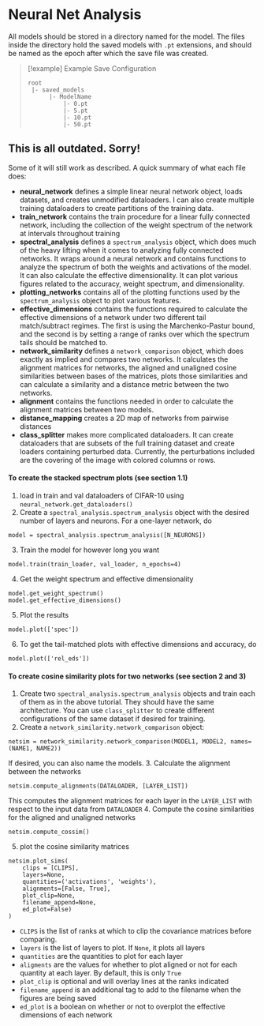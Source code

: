 # Neural Net Analysis

All models should be stored in a directory named for the model. The files inside the directory hold the saved models with `.pt` extensions, and should be named as the epoch after which the save file was created. 
> [!example] Example Save Configuration
> ``` 
> root
>  |- saved_models
>  		|- ModelName
> 			|- 0.pt
> 			|- 5.pt
> 			|- 10.pt
>			|- 50.pt
> ```

## This is all outdated. Sorry! 
Some of it will still work as described.
A quick summary of what each file does:
- **neural_network** defines a simple linear neural network object, loads datasets, and creates unmodified dataloaders. I can also create multiple training dataloaders to create partitions of the training data. 
- **train_network** contains the train procedure for a linear fully connected network, including the collection of the weight spectrum of the network at intervals throughout training
- **spectral_analysis** defines a `spectrum_analysis` object, which does much of the heavy lifting when it comes to analyzing fully connected networks. It wraps around a neural network and contains functions to analyze the spectrum of both the weights and activations of the model. It can also calculate the effective dimensionality. It can plot various figures related to the accuracy, weight spectrum, and dimensionality.
- **plotting_networks** contains all of the plotting functions used by the `spectrum_analysis` object to plot various features. 
- **effective_dimensions** contains the functions required to calculate the effective dimensions of a network under two different tail match/subtract regimes. The first is using the Marchenko-Pastur bound, and the second is by setting a range of ranks over which the spectrum tails should be matched to.  
- **network_similarity** defines a `network_comparison` object, which does exactly as implied and compares two networks. It calculates the alignment matrices for networks, the aligned and unaligned cosine similarities between bases of the matrices, plots those similarities and can calculate a similarity and a distance metric between the two networks. 
- **alignment** contains the functions needed in order to calculate the alignment matrices between two models.
- **distance_mapping** creates a 2D map of networks from pairwise distances
- **class_splitter** makes more complicated dataloaders. It can create dataloaders that are subsets of the full training dataset and create loaders containing perturbed data. Currently, the perturbations included are the covering of the image with colored columns or rows.

#### To create the stacked spectrum plots (see section 1.1)
1. load in train and val dataloaders of CIFAR-10 using `neural_network.get_dataloaders()`
2. Create a `spectral_analysis.spectrum_analysis` object with the desired number of layers and neurons. For a one-layer network, do 
```
model = spectral_analysis.spectrum_analysis([N_NEURONS])
```
3. Train the model for however long you want
```
model.train(train_loader, val_loader, n_epochs=4)
```
4. Get the weight spectrum and effective dimensionality
```
model.get_weight_spectrum()
model.get_effective_dimensions()
```
5. Plot the results
```
model.plot(['spec'])
```
6. To get the tail-matched plots with effective dimensions and accuracy, do
```
model.plot(['rel_eds'])
```

#### To create cosine similarity plots for two networks (see section 2 and 3)
1. Create two `spectral_analysis.spectrum_analysis` objects and train each of them as in the above tutorial. They should have the same architecture. You can use `class_splitter` to create different configurations of the same dataset if desired for training.
2. Create a `network_similarity.network_comparison` object:
```
netsim = network_similarity.network_comparison(MODEL1, MODEL2, names=(NAME1, NAME2))
```
If desired, you can also name the models.
3. Calculate the alignment between the networks
```
netsim.compute_alignments(DATALOADER, [LAYER_LIST])
```
This computes the alignment matrices for each layer in the `LAYER_LIST` with respect to the input data from `DATALOADER`
4. Compute the cosine similarities for the aligned and unaligned networks
```
netsim.compute_cossim()
```
5. plot the cosine similarity matrices
```
netsim.plot_sims(
	clips = [CLIPS],
	layers=None,  
	quantities=('activations', 'weights'),  
	alignments=[False, True],  
	plot_clip=None,  
	filename_append=None,  
	ed_plot=False)
)
```
- `CLIPS` is the list of ranks at which to clip the covariance matrices before comparing. 
- `layers` is the list of layers to plot. If `None`, it plots all layers
- `quantities` are the quantities to plot for each layer
- `aligments` are the values for whether to plot aligned or not for each quantity at each layer. By default, this is only `True`
- `plot_clip` is optional and will overlay lines at the ranks indicated
- `filename_append` is an additional tag to add to the filename when the figures are being saved
- `ed_plot` is a boolean on whether or not to overplot the effective dimensions of each network